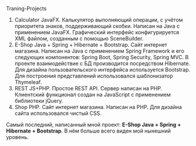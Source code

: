  Traning-Projects

1. Calculator JavaFX. Калькулятор выполняющий операции, с учётом приоритета знаков, поддерживающий скобки. Написан на Java с применением JavaFX. Графический интерфейс конфигурируется XML файлом, созданным с помощью SceneBuilder.
2. E-Shop Java + Spring + Hibernate + Bootstrap. Сайт интернет магазина. Написан на Java с применением Spring Framework и его следующих компонентов: Spring Boot, Spring Security, Spring MVC. В проекте взаимодействие с БД производится посредством Hibernate. Для дизайна пользовательского интерфейса используется Bootstrap. Для построения представлений использовался шаблонизатор Thymeleaf.
3. REST JS+PHP. Простое REST API. Сервер написан на PHP. Клиентский функционал создан на JavaScript с применением библиотеки jQuery.
4. Shop PHP. Сайт интернет магазина. Написан на PHP. Для дизайна сайта использовался чистый CSS.

Самый последний, написанный мной проект: <b>E-Shop Java + Spring + Hibernate + Bootstrap</b>. В нём больше всего виден мой нынешний уровень.

